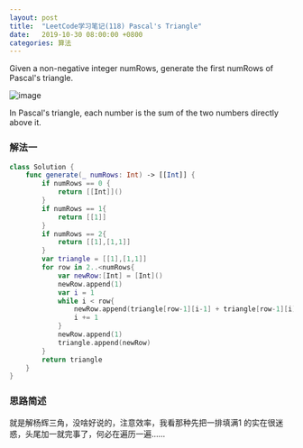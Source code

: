 ```yaml
---
layout: post
title:  "LeetCode学习笔记(118) Pascal's Triangle"
date:   2019-10-30 08:00:00 +0800
categories: 算法
---
```


Given a non-negative integer numRows, generate the first numRows of Pascal's triangle.

![image](https://upload.wikimedia.org/wikipedia/commons/0/0d/PascalTriangleAnimated2.gif)

In Pascal's triangle, each number is the sum of the two numbers directly above it.


### 解法一

```swift
class Solution {
    func generate(_ numRows: Int) -> [[Int]] {
        if numRows == 0 {
            return [[Int]]()
        }
        if numRows == 1{
            return [[1]]
        }
        if numRows == 2{
            return [[1],[1,1]]
        }
        var triangle = [[1],[1,1]]
        for row in 2..<numRows{
            var newRow:[Int] = [Int]()
            newRow.append(1)
            var i = 1
            while i < row{
                newRow.append(triangle[row-1][i-1] + triangle[row-1][i])
                i += 1
            }
            newRow.append(1)
            triangle.append(newRow)
        }
        return triangle
    }
}
```

### 思路简述

就是解杨辉三角，没啥好说的，注意效率，我看那种先把一排填满1 的实在很迷惑，头尾加一就完事了，何必在遍历一遍……